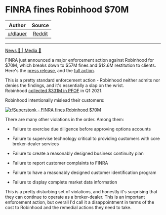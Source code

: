 FINRA fines Robinhood $70M
==========================

| Author       | Source       | 
| :-------------: |:-------------:|
|  [u/dlauer](https://www.reddit.com/user/dlauer/) | [Reddit](https://www.reddit.com/r/Superstonk/comments/oazd4f/finra_fines_robinhood_70m/) | 

---

[News 📰 | Media 📱](https://www.reddit.com/r/Superstonk/search?q=flair_name%3A%22News%20%F0%9F%93%B0%20%7C%20Media%20%F0%9F%93%B1%22&restrict_sr=1)

FINRA just announced a major enforcement action against Robinhood for $70M, which breaks down to $57M fines and $12.6M restitution to clients. Here's the [press release](https://www.finra.org/media-center/newsreleases/2021/finra-orders-record-financial-penalties-against-robinhood-financial), and the [full action](https://www.finra.org/sites/default/files/2021-06/robinhood-financial-awc-063021.pdf).

This is a pretty standard enforcement action - Robinhood neither admits nor denies the findings, and it's essentially a slap on the wrist. Robinhood [collected $331M in PFOF](https://www.cnbc.com/2021/05/03/robinhood-made-331-million-from-clients-trading-activity-in-q1-2021.html) in Q1 2021.

Robinhood intentionally mislead their customers:

[![r/Superstonk - FINRA fines Robinhood $70M](https://preview.redd.it/3tcb469l5f871.png?width=725&format=png&auto=webp&s=2d019e5e9180d93e8a3ca8e295c3d670cc23c943)](https://preview.redd.it/3tcb469l5f871.png?width=725&format=png&auto=webp&s=2d019e5e9180d93e8a3ca8e295c3d670cc23c943)

There are many other violations in the order. Among them:

-   Failure to exercise due diligence before approving options accounts

-   Failure to supervise technology critical to providing customers with core broker-dealer services

-   Failure to create a reasonably designed business continuity plan

-   Failure to report customer complaints to FINRA

-   Failure to have a reasonably designed customer identification program

-   Failure to display complete market data information

This is a pretty disturbing set of violations, and honestly it's surprising that they can continue to operate as a broker-dealer. This is an important enforcement action, but overall I'd call it a disappointment in terms of the cost to Robinhood and the remedial actions they need to take.
